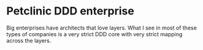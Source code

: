 # Petclinic DDD enterprise
Big enterprises have architects that love layers. What I see in most of these types 
of companies is a very strict DDD core with very strict mapping across the layers.

